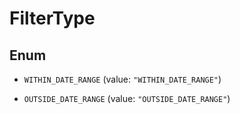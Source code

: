 
# FilterType

## Enum


* `WITHIN_DATE_RANGE` (value: `"WITHIN_DATE_RANGE"`)

* `OUTSIDE_DATE_RANGE` (value: `"OUTSIDE_DATE_RANGE"`)



